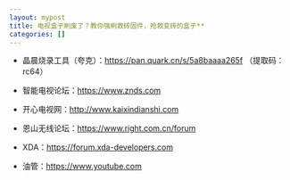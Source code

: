 ```yaml
---
layout: mypost
title: 电视盒子刷废了？教你强刷救砖固件，抢救变砖的盒子**
categories: []
---
```


- 晶晨烧录工具（夸克）：<https://pan.quark.cn/s/5a8baaaa265f> （提取码：rc64）

- 智能电视论坛：<https://www.znds.com>

- 开心电视网：<http://www.kaixindianshi.com>

- 恩山无线论坛：<https://www.right.com.cn/forum>

- XDA：<https://forum.xda-developers.com>

- 油管：<https://www.youtube.com>
